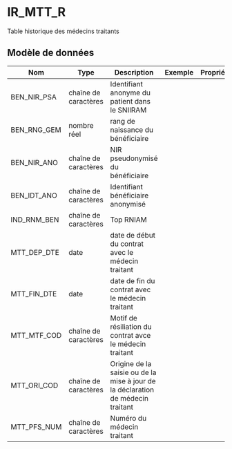 # IR_MTT_R

Table historique des médecins traitants


## Modèle de données

|Nom|Type|Description|Exemple|Propriétés|
|-|-|-|-|-|
|BEN_NIR_PSA|chaîne de caractères|Identifiant anonyme du patient dans le SNIIRAM|||
|BEN_RNG_GEM|nombre réel|rang de naissance du bénéficiaire|||
|BEN_NIR_ANO|chaîne de caractères|NIR pseudonymisé du bénéficiaire|||
|BEN_IDT_ANO|chaîne de caractères|Identifiant bénéficiaire anonymisé|||
|IND_RNM_BEN|chaîne de caractères|Top RNIAM|||
|MTT_DEP_DTE|date|date de début du contrat avec le médecin traitant|||
|MTT_FIN_DTE|date|date de fin du contrat avec le médecin traitant|||
|MTT_MTF_COD|chaîne de caractères|Motif de résiliation du contrat avce le médecin traitant|||
|MTT_ORI_COD|chaîne de caractères|Origine de la saisie ou de la mise à jour de la déclaration de médecin traitant|||
|MTT_PFS_NUM|chaîne de caractères|Numéro du médecin traitant|||

